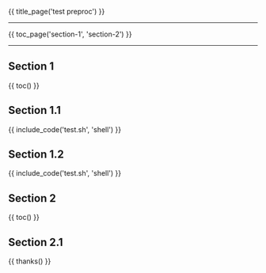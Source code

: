 {{ title_page('test preproc') }}

---

{{ toc_page('section-1', 'section-2') }}

---

## Section 1

{{ toc() }}

## Section 1.1

{{ include_code('test.sh', 'shell') }}

## Section 1.2

{{ include_code('test.sh', 'shell') }}

## Section 2

{{ toc() }}

## Section 2.1

{{ thanks() }}
